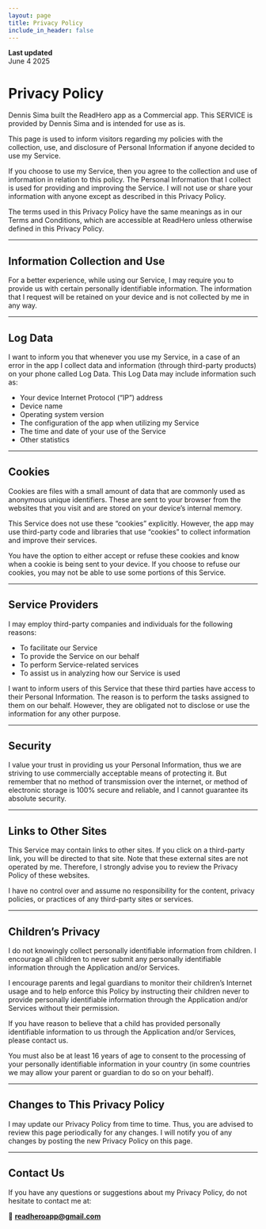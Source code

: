 ```yaml
---
layout: page
title: Privacy Policy
include_in_header: false
---
```


**Last updated**  
June 4 2025

# Privacy Policy

Dennis Sima built the ReadHero app as a Commercial app. This SERVICE is provided by Dennis Sima and is intended for use as is.

This page is used to inform visitors regarding my policies with the collection, use, and disclosure of Personal Information if anyone decided to use my Service.

If you choose to use my Service, then you agree to the collection and use of information in relation to this policy. The Personal Information that I collect is used for providing and improving the Service. I will not use or share your information with anyone except as described in this Privacy Policy.

The terms used in this Privacy Policy have the same meanings as in our Terms and Conditions, which are accessible at ReadHero unless otherwise defined in this Privacy Policy.

---

## Information Collection and Use

For a better experience, while using our Service, I may require you to provide us with certain personally identifiable information. The information that I request will be retained on your device and is not collected by me in any way.

---

## Log Data

I want to inform you that whenever you use my Service, in a case of an error in the app I collect data and information (through third-party products) on your phone called Log Data. This Log Data may include information such as:

- Your device Internet Protocol (“IP”) address
- Device name
- Operating system version
- The configuration of the app when utilizing my Service
- The time and date of your use of the Service
- Other statistics

---

## Cookies

Cookies are files with a small amount of data that are commonly used as anonymous unique identifiers. These are sent to your browser from the websites that you visit and are stored on your device’s internal memory.

This Service does not use these “cookies” explicitly. However, the app may use third-party code and libraries that use “cookies” to collect information and improve their services.

You have the option to either accept or refuse these cookies and know when a cookie is being sent to your device. If you choose to refuse our cookies, you may not be able to use some portions of this Service.

---

## Service Providers

I may employ third-party companies and individuals for the following reasons:

- To facilitate our Service
- To provide the Service on our behalf
- To perform Service-related services
- To assist us in analyzing how our Service is used

I want to inform users of this Service that these third parties have access to their Personal Information. The reason is to perform the tasks assigned to them on our behalf. However, they are obligated not to disclose or use the information for any other purpose.

---

## Security

I value your trust in providing us your Personal Information, thus we are striving to use commercially acceptable means of protecting it. But remember that no method of transmission over the internet, or method of electronic storage is 100% secure and reliable, and I cannot guarantee its absolute security.

---

## Links to Other Sites

This Service may contain links to other sites. If you click on a third-party link, you will be directed to that site. Note that these external sites are not operated by me. Therefore, I strongly advise you to review the Privacy Policy of these websites.

I have no control over and assume no responsibility for the content, privacy policies, or practices of any third-party sites or services.

---

## Children’s Privacy

I do not knowingly collect personally identifiable information from children. I encourage all children to never submit any personally identifiable information through the Application and/or Services.

I encourage parents and legal guardians to monitor their children’s Internet usage and to help enforce this Policy by instructing their children never to provide personally identifiable information through the Application and/or Services without their permission.

If you have reason to believe that a child has provided personally identifiable information to us through the Application and/or Services, please contact us.

You must also be at least 16 years of age to consent to the processing of your personally identifiable information in your country (in some countries we may allow your parent or guardian to do so on your behalf).

---

## Changes to This Privacy Policy

I may update our Privacy Policy from time to time. Thus, you are advised to review this page periodically for any changes. I will notify you of any changes by posting the new Privacy Policy on this page.

---

## Contact Us

If you have any questions or suggestions about my Privacy Policy, do not hesitate to contact me at:

📧 **readheroapp@gmail.com**
